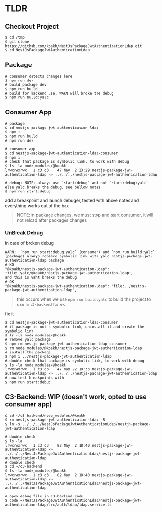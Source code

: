 # TLDR

## Checkout Project

```shell
$ cd /tmp
$ git clone https://github.com/koakh/NestJsPackageJwtAuthenticationLdap.git
$ cd NestJsPackageJwtAuthenticationLdap
```

## Package

```shell
# consumer detects changes here
$ npm run dev
# build package dev
$ npm run build
# build for backend use, WARN will broke the debug
$ npm run build:yalc
```

## Consumer App

```shell
# package
$ cd nestjs-package-jwt-authentication-ldap
$ npm i
$ npm run build
# npm run dev

# consumer app
$ cd nestjs-package-jwt-authentication-ldap-consumer
$ npm i
# check that package is symbolic link, to work with debug
$ ls -la node_modules/@koakh
lrwxrwxrwx   1 c3 c3    47 May  2 23:29 nestjs-package-jwt-authentication-ldap -> ../../../nestjs-package-jwt-authentication-ldap

# debug: NOTE: always use `start:debug` and not `start:debug:yalc` else yalc breaks the debug, see bellow notes
$ npm run start:debug
```

add a breakpoint and launch debuger, tested with above notes and everything works out of the box

> NOTE: in package changes, we must stop and start consumer, it will not reload after packages changes

### UnBreak Debug

in case of broken debug

```shell
WARN:  `npm run start:debug:yalc` (consumer) and `npm run build:yalc` (package) always replace symbolic link with yalc nestjs-package-jwt-authentication-ldap package
# KO
"@koakh/nestjs-package-jwt-authentication-ldap": "file:.yalc/@koakh/nestjs-package-jwt-authentication-ldap",
and this is waht breaks the debug
# OK
"@koakh/nestjs-package-jwt-authentication-ldap": "file:../nestjs-package-jwt-authentication-ldap",
```

> this occurs when we use `npm run build:yalc` to build the project to use in `c3-backend` for ex

fix it

```shell
$ cd nestjs-package-jwt-authentication-ldap-consumer
# if package is not a symbolic link, uninstall it and create the symbolic link
$ ls -la node_modules/@koakh
# remove yalc package
$ npm rm nestjs-package-jwt-authentication-ldap-consumer
$ rm node_modules/@koakh/nestjs-package-jwt-authentication-ldap
# install the package
$ npm i ../nestjs-package-jwt-authentication-ldap
# double check that package is symbolic link, to work with debug
$ ls -la node_modules/@koakh
lrwxrwxrwx   1 c3 c3    47 May 22 18:33 nestjs-package-jwt-authentication-ldap -> ../../../nestjs-package-jwt-authentication-ldap
# now test breakpoints with
$ npm run start:debug
```

## C3-Backend: WIP (doesn't work, opted to use consumer app)

```shell
$ cd ~/c3-backend/node_modules/@koakh
$ rm nestjs-package-jwt-authentication-ldap -R
$ ln -s ../../../NestJsPackageJwtAuthenticationLdap/nestjs-package-jwt-authentication-ldap

# double check
$ ls -la
lrwxrwxrwx   1 c3 c3    82 May  2 18:40 nestjs-package-jwt-authentication-ldap -> ../../../NestJsPackageJwtAuthenticationLdap/nestjs-package-jwt-authentication-ldap
# double check
$ cd ~/c3-backend
$ ls -la node_modules/@koakh
lrwxrwxrwx   1 c3 c3    82 May  2 18:40 nestjs-package-jwt-authentication-ldap -> ../../../NestJsPackageJwtAuthenticationLdap/nestjs-package-jwt-authentication-ldap

# open debug file in c3-backend code
$ code ~/NestJsPackageJwtAuthenticationLdap/nestjs-package-jwt-authentication-ldap/src/auth/ldap/ldap.service.ts
```

